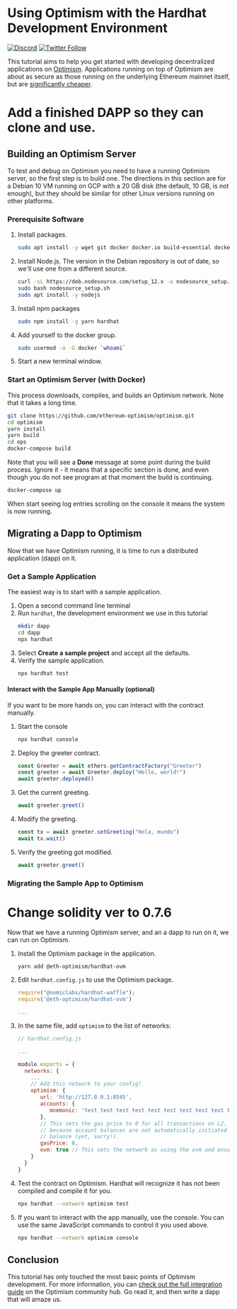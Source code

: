 # Using Optimism with the Hardhat Development Environment

[![Discord](https://img.shields.io/discord/667044843901681675.svg?color=768AD4&label=discord&logo=https%3A%2F%2Fdiscordapp.com%2Fassets%2F8c9701b98ad4372b58f13fd9f65f966e.svg)](https://discord.com/channels/667044843901681675)
[![Twitter Follow](https://img.shields.io/twitter/follow/optimismPBC.svg?label=optimismPBC&style=social)](https://twitter.com/optimismPBC)

This tutorial aims to help you get started with developing decentralized applications on [Optimism](https://optimism.io/). Applications running on
top of Optimism are about as secure as those running on the underlying Ethereum mainnet itself, but are
[significantly cheaper](https://optimism.io/gas-comparison).


# Add a finished DAPP so they can clone and use.

## Building an Optimism Server

To test and debug on Optimism you need to have a running Optimism server, so the first step is to build one. The directions in this section are for a Debian 10
VM running on GCP with a 20 GB disk (the default, 10 GB, is not enough), but they should be similar for other Linux versions running on other platforms.

### Prerequisite Software

1. Install packages.
   ```sh
   sudo apt install -y wget git docker docker.io build-essential docker-compose
   ```

2. Install Node.js. The version in the Debian repository is out of date, so we'll use one from a different source.
   ```sh
   curl -sL https://deb.nodesource.com/setup_12.x -o nodesource_setup.sh
   sudo bash nodesource_setup.sh
   sudo apt install -y nodejs
   ```

3. Install npm packages
   ```sh
   sudo npm install -g yarn hardhat
   ```

4. Add yourself to the docker group.
   ```sh
   sudo usermod -a -G docker `whoami`
   ```

5. Start a new terminal window.


### Start an Optimism Server (with Docker)

This process downloads, compiles, and builds an Optimism network. Note that it takes a long time.

```sh
git clone https://github.com/ethereum-optimism/optimism.git
cd optimism
yarn install
yarn build
cd ops
docker-compose build
```

Note that you will see a **Done** message at some point during the build process. Ignore it - it means
that a specific section is done, and even though you do not see program at that moment the build is 
continuing.

```sh
docker-compose up
```

When start seeing log entries scrolling on the console it means the system is now running. 


## Migrating a Dapp to Optimism

Now that we have Optimism running, it is time to run a distributed application (dapp) on it.

### Get a Sample Application

The easiest way is to start with a sample application. 

1. Open a second command line terminal
2. Run `hardhat`, the development environment we use in this tutorial
   ```sh
   mkdir dapp
   cd dapp
   npx hardhat
   ```
3. Select **Create a sample project** and accept all the defaults.
4. Verify the sample application.
   ```sh
   npx hardhat test
   ```
   
#### Interact with the Sample App Manually (optional)   
   
If you want to be more hands on, you can interact with the contract manually.

1. Start the console
   ```sh
   npx hardhat console
   ```
2. Deploy the greeter contract.
   ```javascript
   const Greeter = await ethers.getContractFactory("Greeter")
   const greeter = await Greeter.deploy("Hello, world!")
   await greeter.deployed()
   ```
3. Get the current greeting.
   ```javascript
   await greeter.greet()
   ```
4. Modify the greeting.
   ```javascript
   const tx = await greeter.setGreeting("Hola, mundo")
   await tx.wait()
   ```
5. Verify the greeting got modified.
   ```javascript
   await greeter.greet()
   ```

### Migrating the Sample App to Optimism

# Change solidity ver to 0.7.6

Now that we have a running Optimism server, and an a dapp to run on it, we can run on Optimism.

1. Install the Optimism package in the application.
   ```sh
   yarn add @eth-optimism/hardhat-ovm
   ```
2. Edit `hardhat.config.js` to use the Optimism package.
   ```js
   require("@nomiclabs/hardhat-waffle");
   require('@eth-optimism/hardhat-ovm')

   ...
   ```
3. In the same file, add `optimism` to the list of networks:
   ```js
   // hardhat.config.js

   ...
   
   module.exports = {
     networks: {
       ...
       // Add this network to your config!
       optimism: {
          url: 'http://127.0.0.1:8545',
          accounts: {
             mnemonic: 'test test test test test test test test test test test junk'
          },
          // This sets the gas price to 0 for all transactions on L2. We do this
          // because account balances are not automatically initiated with an ETH
          // balance (yet, sorry!).
          gasPrice: 0,
          ovm: true // This sets the network as using the ovm and ensure contract will be compiled against that.
       }
     }
   }
   ```
4. Test the contract on Optimism. Hardhat will recognize it has not been compiled and compile it for you.
   ```sh
   npx hardhat --network optimism test
   ```
5. If you want to interact with the app manually, use the console. You can use the same JavaScript commands
   to control it you used above.
   ```sh
   npx hardhat --network optimism console
   ```
   

   

## Conclusion

This tutorial has only touched the most basic points of Optimism development. For more information, you can 
[check out the full integration guide](https://community.optimism.io/docs/developers/integration.html) on the Optimism community hub.
Go read it, and then write a dapp that will amaze us.
